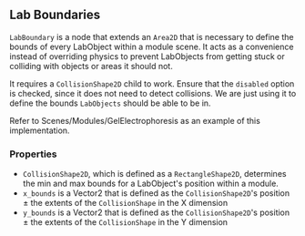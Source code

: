## Lab Boundaries

`LabBoundary` is a node that extends an `Area2D` that is necessary to define the bounds of every LabObject within a module scene. It acts as a convenience instead of overriding physics to prevent LabObjects from getting stuck or colliding with objects or areas it should not.

It requires a `CollisionShape2D` child to work. Ensure that the `disabled` option is checked, since it does not need to detect collisions. We are just using it to define the bounds `LabObjects` should be able to be in.

Refer to Scenes/Modules/GelElectrophoresis as an example of this implementation.

### Properties

- `CollisionShape2D`, which is defined as a `RectangleShape2D`, determines the min and max bounds for a LabObject's position within a module.
- `x_bounds` is a Vector2 that is defined as the `CollisionShape2D`'s position ± the extents of the `CollisionShape` in the X dimension
- `y_bounds` is a Vector2 that is defined as the `CollisionShape2D`'s position ± the extents of the `CollisionShape` in the Y dimension
